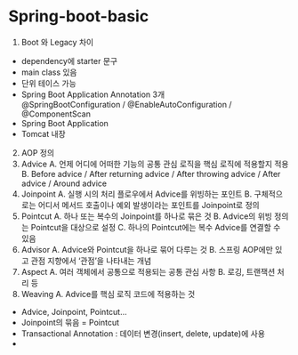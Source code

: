 # Spring-boot-basic

1. Boot 와 Legacy 차이  
- dependency에 starter 문구  
- main class 있음  
- 단위 테이스 가능  
- Spring Boot Application Annotation 3개  
  @SpringBootConfiguration / @EnableAutoConfiguration / @ComponentScan  
- Spring Boot Application  
- Tomcat 내장  
  
2. AOP 정의  
  1.	Advice
    A.	언제 어디에 어떠한 기능의 공통 관심 로직을 핵심 로직에 적용할지 적용
    B.	 Before advice / After returning advice / After throwing advice / After advice / Around advice
  2.	Joinpoint
    A.	실행 시의 처리 플로우에서 Advice를 위빙하는 포인트
    B.	구체적으로는 어디서 메서드 호출이나 예외 발생이라는 포인트를 Joinpoint로 정의
  3.	Pointcut
    A.	하나 또는 복수의 Joinpoint를 하나로 묶은 것
    B.	Advice의 위빙 정의는 Pointcut을 대상으로 설정
    C.	하나의 Pointcut에는 복수 Advice를 연결할 수 있음
  4.	Advisor
    A.	Advice와 Pointcut을 하나로 묶어 다루는 것
    B.	스프링 AOP에만 있고 관점 지향에서 ‘관점’을 나타내는 개념
  5.	Aspect
    A.	여러 객체에서 공통으로 적용되는 공통 관심 사항
    B.	로깅, 트랜잭션 처리 등
  6.	Weaving
    A.	Advice를 핵심 로직 코드에 적용하는 것

- Advice, Joinpoint, Pointcut...  
- Joinpoint의 묶음 = Pointcut  
- Transactional Annotation : 데이터 변경(insert, delete, update)에 사용  
- 
